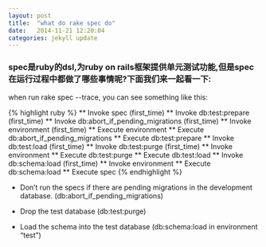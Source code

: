 ```yaml
---
layout: post
title:  "what do rake spec do"
date:   2014-11-21 12:20:04
categories: jekyll update
---
```


### spec是ruby的dsl,为ruby on rails框架提供单元测试功能,但是spec在运行过程中都做了哪些事情呢?下面我们来一起看一下: ###

when run rake spec --trace, you can see something like this:

{% highlight ruby %}
** Invoke spec (first_time)
** Invoke db:test:prepare (first_time)
** Invoke db:abort_if_pending_migrations (first_time)
** Invoke environment (first_time)
** Execute environment
** Execute db:abort_if_pending_migrations
** Execute db:test:prepare
** Invoke db:test:load (first_time)
** Invoke db:test:purge (first_time)
** Invoke environment
** Execute db:test:purge
** Execute db:test:load
** Invoke db:schema:load (first_time)
** Invoke environment
** Execute db:schema:load
** Execute spec
{% endhighlight %}

- Don’t run the specs if there are pending migrations in the development database. (db:abort_if_pending_migrations)

- Drop the test database (db:test:purge)

- Load the schema into the test database (db:schema:load in environment “test”)
